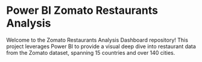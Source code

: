 # Power BI Zomato Restaurants Analysis
Welcome to the Zomato Restaurants Analysis Dashboard repository! This project leverages Power BI to provide a visual deep dive into restaurant data from the Zomato dataset, spanning 15 countries and over 140 cities.
